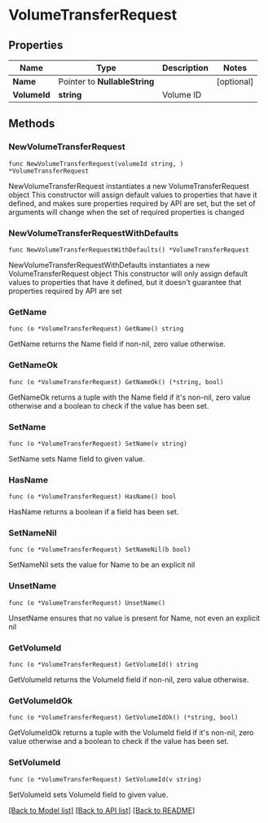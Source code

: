 # VolumeTransferRequest

## Properties

Name | Type | Description | Notes
------------ | ------------- | ------------- | -------------
**Name** | Pointer to **NullableString** |  | [optional] 
**VolumeId** | **string** | Volume ID | 

## Methods

### NewVolumeTransferRequest

`func NewVolumeTransferRequest(volumeId string, ) *VolumeTransferRequest`

NewVolumeTransferRequest instantiates a new VolumeTransferRequest object
This constructor will assign default values to properties that have it defined,
and makes sure properties required by API are set, but the set of arguments
will change when the set of required properties is changed

### NewVolumeTransferRequestWithDefaults

`func NewVolumeTransferRequestWithDefaults() *VolumeTransferRequest`

NewVolumeTransferRequestWithDefaults instantiates a new VolumeTransferRequest object
This constructor will only assign default values to properties that have it defined,
but it doesn't guarantee that properties required by API are set

### GetName

`func (o *VolumeTransferRequest) GetName() string`

GetName returns the Name field if non-nil, zero value otherwise.

### GetNameOk

`func (o *VolumeTransferRequest) GetNameOk() (*string, bool)`

GetNameOk returns a tuple with the Name field if it's non-nil, zero value otherwise
and a boolean to check if the value has been set.

### SetName

`func (o *VolumeTransferRequest) SetName(v string)`

SetName sets Name field to given value.

### HasName

`func (o *VolumeTransferRequest) HasName() bool`

HasName returns a boolean if a field has been set.

### SetNameNil

`func (o *VolumeTransferRequest) SetNameNil(b bool)`

 SetNameNil sets the value for Name to be an explicit nil

### UnsetName
`func (o *VolumeTransferRequest) UnsetName()`

UnsetName ensures that no value is present for Name, not even an explicit nil
### GetVolumeId

`func (o *VolumeTransferRequest) GetVolumeId() string`

GetVolumeId returns the VolumeId field if non-nil, zero value otherwise.

### GetVolumeIdOk

`func (o *VolumeTransferRequest) GetVolumeIdOk() (*string, bool)`

GetVolumeIdOk returns a tuple with the VolumeId field if it's non-nil, zero value otherwise
and a boolean to check if the value has been set.

### SetVolumeId

`func (o *VolumeTransferRequest) SetVolumeId(v string)`

SetVolumeId sets VolumeId field to given value.



[[Back to Model list]](../README.md#documentation-for-models) [[Back to API list]](../README.md#documentation-for-api-endpoints) [[Back to README]](../README.md)


